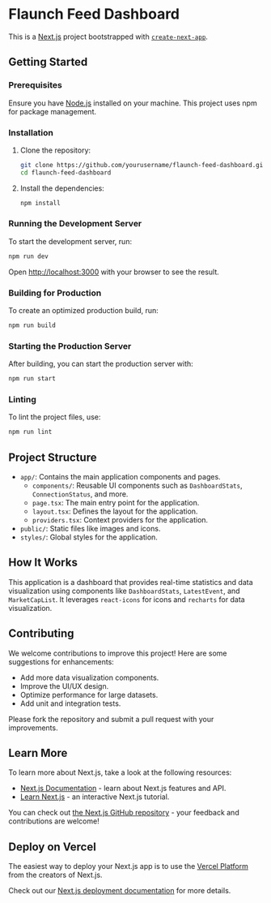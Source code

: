 # Flaunch Feed Dashboard

This is a [Next.js](https://nextjs.org) project bootstrapped with [`create-next-app`](https://nextjs.org/docs/app/api-reference/cli/create-next-app).

## Getting Started

### Prerequisites

Ensure you have [Node.js](https://nodejs.org/) installed on your machine. This project uses npm for package management.

### Installation

1. Clone the repository:

   ```bash
   git clone https://github.com/yourusername/flaunch-feed-dashboard.git
   cd flaunch-feed-dashboard
   ```

2. Install the dependencies:

   ```bash
   npm install
   ```

### Running the Development Server

To start the development server, run:

```bash
npm run dev
```

Open [http://localhost:3000](http://localhost:3000) with your browser to see the result.

### Building for Production

To create an optimized production build, run:

```bash
npm run build
```

### Starting the Production Server

After building, you can start the production server with:

```bash
npm run start
```

### Linting

To lint the project files, use:

```bash
npm run lint
```

## Project Structure

- `app/`: Contains the main application components and pages.
  - `components/`: Reusable UI components such as `DashboardStats`, `ConnectionStatus`, and more.
  - `page.tsx`: The main entry point for the application.
  - `layout.tsx`: Defines the layout for the application.
  - `providers.tsx`: Context providers for the application.
- `public/`: Static files like images and icons.
- `styles/`: Global styles for the application.

## How It Works

This application is a dashboard that provides real-time statistics and data visualization using components like `DashboardStats`, `LatestEvent`, and `MarketCapList`. It leverages `react-icons` for icons and `recharts` for data visualization.

## Contributing

We welcome contributions to improve this project! Here are some suggestions for enhancements:

- Add more data visualization components.
- Improve the UI/UX design.
- Optimize performance for large datasets.
- Add unit and integration tests.

Please fork the repository and submit a pull request with your improvements.

## Learn More

To learn more about Next.js, take a look at the following resources:

- [Next.js Documentation](https://nextjs.org/docs) - learn about Next.js features and API.
- [Learn Next.js](https://nextjs.org/learn) - an interactive Next.js tutorial.

You can check out [the Next.js GitHub repository](https://github.com/vercel/next.js) - your feedback and contributions are welcome!

## Deploy on Vercel

The easiest way to deploy your Next.js app is to use the [Vercel Platform](https://vercel.com/new?utm_medium=default-template&filter=next.js&utm_source=create-next-app&utm_campaign=create-next-app-readme) from the creators of Next.js.

Check out our [Next.js deployment documentation](https://nextjs.org/docs/app/building-your-application/deploying) for more details.
